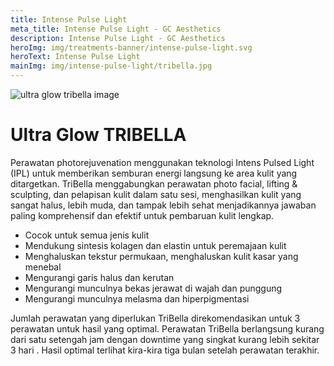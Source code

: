 ```yaml
---
title: Intense Pulse Light
meta_title: Intense Pulse Light - GC Aesthetics
description: Intense Pulse Light - GC Aesthetics
heroImg: img/treatments-banner/intense-pulse-light.svg
heroText: Intense Pulse Light
mainImg: img/intense-pulse-light/tribella.jpg
---
```


<div class="container">
<div class="row mt-4">
<div class="col-12 col-md-6 col-lg-4">

<img :src="mainImg" class="w-100 h-100 shadow object-fit-cover" alt="ultra glow tribella image" />

</div>
<div class="col-12 col-md-6 col-lg-8 mt-4 mt-md-0">

# Ultra Glow TRIBELLA

Perawatan photorejuvenation menggunakan teknologi Intens Pulsed Light
(IPL) untuk memberikan semburan energi langsung ke area kulit yang
ditargetkan. TriBella menggabungkan perawatan photo facial, lifting &
sculpting, dan pelapisan kulit dalam satu sesi, menghasilkan kulit yang sangat
halus, lebih muda, dan tampak lebih sehat menjadikannya jawaban paling
komprehensif dan efektif untuk pembaruan kulit lengkap.

- Cocok untuk semua jenis kulit
- Mendukung sintesis kolagen dan elastin untuk peremajaan kulit
- Menghaluskan tekstur permukaan, menghaluskan kulit kasar yang menebal
- Mengurangi garis halus dan kerutan
- Mengurangi munculnya bekas jerawat di wajah dan punggung
- Mengurangi munculnya melasma dan hiperpigmentasi

Jumlah perawatan yang diperlukan TriBella direkomendasikan untuk 3 perawatan untuk hasil yang optimal. Perawatan TriBella berlangsung
kurang dari satu setengah jam dengan downtime yang singkat kurang lebih sekitar 3 hari . Hasil optimal terlihat kira-kira tiga bulan setelah
perawatan terakhir.

</div>
</div>
</div>
